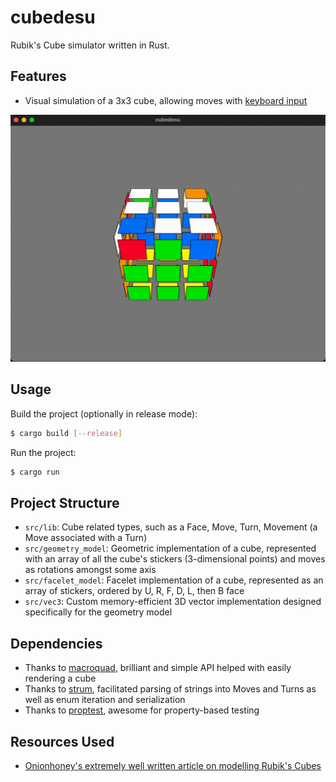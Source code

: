 # cubedesu

Rubik's Cube simulator written in Rust. 

## Features
- Visual simulation of a 3x3 cube, allowing moves with [keyboard input](./keymap.png)

![Cube](./cubedesu.gif)


## Usage
Build the project (optionally in release mode):
```sh
$ cargo build [--release]
```

Run the project:
```sh
$ cargo run
```

## Project Structure
- ``src/lib``: Cube related types, such as a Face, Move, Turn, Movement (a Move associated with a Turn)
- ``src/geometry_model``: Geometric implementation of a cube, represented with an array of all the cube's stickers (3-dimensional points) and moves as rotations amongst some axis
- ``src/facelet_model``: Facelet implementation of a cube, represented as an array of stickers, ordered by U, R, F, D, L, then B face
- ``src/vec3``: Custom memory-efficient 3D vector implementation designed specifically for the geometry model

## Dependencies
- Thanks to [macroquad](https://crates.io/crates/macroquad), brilliant and simple API helped with easily rendering a cube
- Thanks to [strum](https://crates.io/crates/strum), facilitated parsing of strings into Moves and Turns as well as enum iteration and serialization
- Thanks to [proptest](https://crates.io/crates/proptest), awesome for property-based testing

## Resources Used
- [Onionhoney's extremely well written article on modelling Rubik's Cubes](https://observablehq.com/@onionhoney/how-to-model-a-rubiks-cube)

